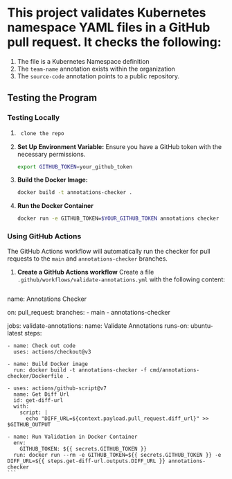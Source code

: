#   This project validates Kubernetes namespace YAML files in a GitHub pull request. It checks the following:
1. The file is a Kubernetes Namespace definition
2. The `team-name` annotation exists within the organization
3. The `source-code` annotation points to a public repository.

## Testing the Program
### Testing Locally

1. ```bash
    clone the repo
   ```

2. **Set Up Environment Variable:**
    Ensure you have a GitHub token with the necessary permissions.
    ```bash
    export GITHUB_TOKEN=your_github_token
    ```

3. **Build the Docker Image:**
    ```bash
    docker build -t annotations-checker .
    ```

4.  **Run the Docker Container**
    ```bash
    docker run -e GITHUB_TOKEN=$YOUR_GITHUB_TOKEN annotations checker
    ```

### Using GitHub Actions
The GitHub Actions workflow will automatically run the checker for pull requests to the `main` and `annotations-checker` branches.

1.  **Create a GitHub Actions workflow**
    Create a file `.github/workflows/validate-annotations.yml` with the following content:

    ```yaml
   name: Annotations Checker

on:
  pull_request:
    branches:
      - main
      - annotations-checker

jobs:
  validate-annotations:
    name: Validate Annotations
    runs-on: ubuntu-latest
    steps:

    - name: Check out code
      uses: actions/checkout@v3

    - name: Build Docker image
      run: docker build -t annotations-checker -f cmd/annotations-checker/Dockerfile .

    - uses: actions/github-script@v7
      name: Get Diff Url
      id: get-diff-url
      with:
        script: |
          echo "DIFF_URL=${context.payload.pull_request.diff_url}" >> $GITHUB_OUTPUT

    - name: Run Validation in Docker Container
      env:
        GITHUB_TOKEN: ${{ secrets.GITHUB_TOKEN }}
      run: docker run --rm -e GITHUB_TOKEN=${{ secrets.GITHUB_TOKEN }} -e DIFF_URL=${{ steps.get-diff-url.outputs.DIFF_URL }} annotations-checker
    ```